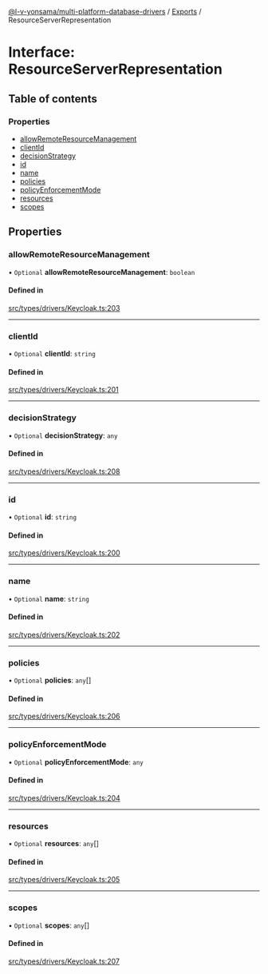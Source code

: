 [@l-v-yonsama/multi-platform-database-drivers](../README.md) / [Exports](../modules.md) / ResourceServerRepresentation

# Interface: ResourceServerRepresentation

## Table of contents

### Properties

- [allowRemoteResourceManagement](ResourceServerRepresentation.md#allowremoteresourcemanagement)
- [clientId](ResourceServerRepresentation.md#clientid)
- [decisionStrategy](ResourceServerRepresentation.md#decisionstrategy)
- [id](ResourceServerRepresentation.md#id)
- [name](ResourceServerRepresentation.md#name)
- [policies](ResourceServerRepresentation.md#policies)
- [policyEnforcementMode](ResourceServerRepresentation.md#policyenforcementmode)
- [resources](ResourceServerRepresentation.md#resources)
- [scopes](ResourceServerRepresentation.md#scopes)

## Properties

### allowRemoteResourceManagement

• `Optional` **allowRemoteResourceManagement**: `boolean`

#### Defined in

[src/types/drivers/Keycloak.ts:203](https://github.com/l-v-yonsama/db-drivers/blob/b37d902f22184a4ab36e6d48ee1b1991de8127d4/src/types/drivers/Keycloak.ts#L203)

___

### clientId

• `Optional` **clientId**: `string`

#### Defined in

[src/types/drivers/Keycloak.ts:201](https://github.com/l-v-yonsama/db-drivers/blob/b37d902f22184a4ab36e6d48ee1b1991de8127d4/src/types/drivers/Keycloak.ts#L201)

___

### decisionStrategy

• `Optional` **decisionStrategy**: `any`

#### Defined in

[src/types/drivers/Keycloak.ts:208](https://github.com/l-v-yonsama/db-drivers/blob/b37d902f22184a4ab36e6d48ee1b1991de8127d4/src/types/drivers/Keycloak.ts#L208)

___

### id

• `Optional` **id**: `string`

#### Defined in

[src/types/drivers/Keycloak.ts:200](https://github.com/l-v-yonsama/db-drivers/blob/b37d902f22184a4ab36e6d48ee1b1991de8127d4/src/types/drivers/Keycloak.ts#L200)

___

### name

• `Optional` **name**: `string`

#### Defined in

[src/types/drivers/Keycloak.ts:202](https://github.com/l-v-yonsama/db-drivers/blob/b37d902f22184a4ab36e6d48ee1b1991de8127d4/src/types/drivers/Keycloak.ts#L202)

___

### policies

• `Optional` **policies**: `any`[]

#### Defined in

[src/types/drivers/Keycloak.ts:206](https://github.com/l-v-yonsama/db-drivers/blob/b37d902f22184a4ab36e6d48ee1b1991de8127d4/src/types/drivers/Keycloak.ts#L206)

___

### policyEnforcementMode

• `Optional` **policyEnforcementMode**: `any`

#### Defined in

[src/types/drivers/Keycloak.ts:204](https://github.com/l-v-yonsama/db-drivers/blob/b37d902f22184a4ab36e6d48ee1b1991de8127d4/src/types/drivers/Keycloak.ts#L204)

___

### resources

• `Optional` **resources**: `any`[]

#### Defined in

[src/types/drivers/Keycloak.ts:205](https://github.com/l-v-yonsama/db-drivers/blob/b37d902f22184a4ab36e6d48ee1b1991de8127d4/src/types/drivers/Keycloak.ts#L205)

___

### scopes

• `Optional` **scopes**: `any`[]

#### Defined in

[src/types/drivers/Keycloak.ts:207](https://github.com/l-v-yonsama/db-drivers/blob/b37d902f22184a4ab36e6d48ee1b1991de8127d4/src/types/drivers/Keycloak.ts#L207)
